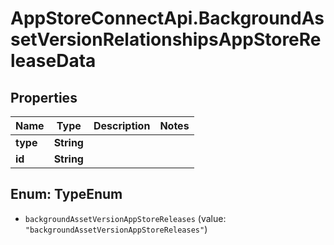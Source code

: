 # AppStoreConnectApi.BackgroundAssetVersionRelationshipsAppStoreReleaseData

## Properties

Name | Type | Description | Notes
------------ | ------------- | ------------- | -------------
**type** | **String** |  | 
**id** | **String** |  | 



## Enum: TypeEnum


* `backgroundAssetVersionAppStoreReleases` (value: `"backgroundAssetVersionAppStoreReleases"`)




